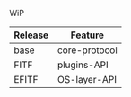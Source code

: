 WiP

| Release | Feature       |
|---------|---------------|
| base    | core-protocol |
| FITF    | plugins-API   |
| EFITF  | OS-layer-API  |
